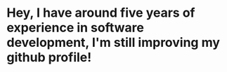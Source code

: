 # Hey, I have around five years of experience in software development, I'm still improving my github profile! 
